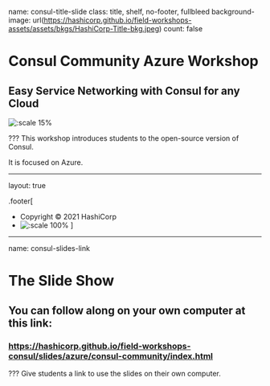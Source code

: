 name: consul-title-slide
class: title, shelf, no-footer, fullbleed
background-image: url(https://hashicorp.github.io/field-workshops-assets/assets/bkgs/HashiCorp-Title-bkg.jpeg)
count: false

# Consul Community Azure Workshop
## Easy Service Networking with Consul for any Cloud

![:scale 15%](https://hashicorp.github.io/field-workshops-assets/assets/logos/logo_consul.png)

???
This workshop introduces students to the open-source version of Consul.

It is focused on Azure.

---
layout: true

.footer[
- Copyright © 2021 HashiCorp
- ![:scale 100%](https://hashicorp.github.io/field-workshops-assets/assets/logos/HashiCorp_Icon_Black.svg)
]

---
name: consul-slides-link
# The Slide Show
## You can follow along on your own computer at this link:
### https://hashicorp.github.io/field-workshops-consul/slides/azure/consul-community/index.html

???
Give students a link to use the slides on their own computer.
